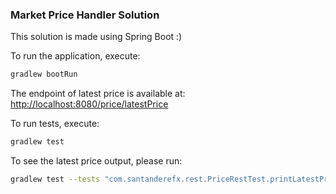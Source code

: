 ### Market Price Handler Solution

This solution is made using Spring Boot :) 

To run the application, execute:
```bash
gradlew bootRun
```

The endpoint of latest price is available at:
[http://localhost:8080/price/latestPrice](http://localhost:8080/price/latestPrice)

To run tests, execute:
```bash
gradlew test
```

To see the latest price output, please run:
```bash
gradlew test --tests "com.santanderefx.rest.PriceRestTest.printLatestPriceEndpoint"
```